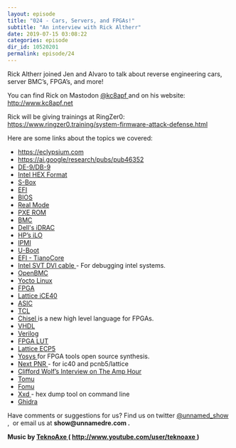 ```yaml
---
layout: episode
title: "024 - Cars, Servers, and FPGAs!"
subtitle: "An interview with Rick Altherr"
date: 2019-07-15 03:08:22
categories: episode
dir_id: 10520201
permalink: episode/24
---
```

<p>
 Rick Altherr joined Jen and Alvaro to talk about reverse engineering cars, server BMC’s, FPGA’s, and more!
</p>
<p>
 You can find Rick on Mastodon
 <a href="https://mastodon.cloud/@kc8apf">
  @kc8apf
 </a>
 and on his website:
 <a href="http://www.kc8apf.net/">
  http://www.kc8apf.net
 </a>
</p>
<p>
 Rick will be giving trainings at RingZer0:
 <a href="https://www.ringzer0.training/system-firmware-attack-defense.html">
  https://www.ringzer0.training/system-firmware-attack-defense.html
 </a>
</p>
<p>
 Here are some links about the topics we covered:
</p>
<ul>
 <li>
  <a href="https://eclypsium.com/">
   https://eclypsium.com
  </a>
 </li>
 <li>
  <a href="https://ai.google/research/pubs/pub46352">
   https://ai.google/research/pubs/pub46352
  </a>
 </li>
 <li>
  <a href="http://www.nullmodem.com/DB-9.htm">
   DE-9/DB-9
  </a>
 </li>
 <li>
  <a href="https://en.wikipedia.org/wiki/Intel_HEX">
   Intel HEX Format
  </a>
 </li>
 <li>
  <a href="https://en.wikipedia.org/wiki/S-box">
   S-Box
  </a>
 </li>
 <li>
  <a href="https://en.wikipedia.org/wiki/Unified_Extensible_Firmware_Interface">
   EFI
  </a>
 </li>
 <li>
  <a href="https://en.wikipedia.org/wiki/BIOS">
   BIOS
  </a>
 </li>
 <li>
  <a href="https://en.wikipedia.org/wiki/Real_mode">
   Real Mode
  </a>
 </li>
 <li>
  <a href="https://en.wikipedia.org/wiki/Preboot_Execution_Environment">
   PXE ROM
  </a>
 </li>
 <li>
  <a href="https://en.wikipedia.org/wiki/Intelligent_Platform_Management_Interface#Baseboard_management_controller">
   BMC
  </a>
 </li>
 <li>
  <a href="https://en.wikipedia.org/wiki/Dell_DRAC">
   Dell's iDRAC
  </a>
 </li>
 <li>
  <a href="https://en.wikipedia.org/wiki/HP_Integrated_Lights-Out">
   HP’s iLO
  </a>
 </li>
 <li>
  <a href="https://en.wikipedia.org/wiki/Intelligent_Platform_Management_Interface">
   IPMI
  </a>
 </li>
 <li>
  <a href="https://en.wikipedia.org/wiki/Das_U-Boot">
   U-Boot
  </a>
 </li>
 <li>
  <a href="https://www.tianocore.org/">
   EFI - TianoCore
  </a>
 </li>
 <li>
  <a href="https://designintools.intel.com/SVT_DCI_DbC2_3_A_to_A_Debug_Cable_1_8_Meter_p/itpdciamam2m.htm">
   Intel SVT DVI cable
  </a>
  - For debugging intel systems.
 </li>
 <li>
  <a href="https://www.openbmc.org/">
   OpenBMC
  </a>
 </li>
 <li>
  <a href="https://www.yoctoproject.org/">
   Yocto Linux
  </a>
 </li>
 <li>
  <a href="https://en.wikipedia.org/wiki/Field-programmable_gate_array">
   FPGA
  </a>
 </li>
 <li>
  <a href="http://www.latticesemi.com/iCE40">
   Lattice iCE40
  </a>
 </li>
 <li>
  <a href="https://en.wikipedia.org/wiki/Application-specific_integrated_circuit">
   ASIC
  </a>
 </li>
 <li>
  <a href="https://www.tcl.tk/">
   TCL
  </a>
 </li>
 <li>
  <a href="https://chisel.eecs.berkeley.edu/">
   Chisel
  </a>
  is a new high level language for FPGAs.
 </li>
 <li>
  <a href="https://en.wikipedia.org/wiki/VHDL">
   VHDL
  </a>
 </li>
 <li>
  <a href="https://en.wikipedia.org/wiki/Verilog">
   Verilog
  </a>
 </li>
 <li>
  <a href="https://en.wikipedia.org/wiki/Lookup_table#Hardware_LUTs">
   FPGA LUT
  </a>
 </li>
 <li>
  <a href="https://www.latticesemi.com/Products/FPGAandCPLD/ECP5">
   Lattice ECP5
  </a>
 </li>
 <li>
  <a href="http://www.clifford.at/yosys/">
   Yosys
  </a>
  for FPGA tools open source synthesis.
 </li>
 <li>
  <a href="https://github.com/YosysHQ/nextpnr">
   Next PNR
  </a>
  - for ic40 and pcnb5/lattice
 </li>
 <li>
  <a href="https://theamphour.com/374-an-interview-with-clifford-wolf/">
   Clifford Wolf’s Interview on The Amp Hour
  </a>
 </li>
 <li>
  <a href="https://tomu.im/">
   Tomu
  </a>
 </li>
 <li>
  <a href="https://tomu.im/fomu-evt3/">
   Fomu
  </a>
 </li>
 <li>
  <a href="https://github.com/ConorOG/xxd">
   Xxd
  </a>
  - hex dump tool on command line
 </li>
 <li>
  <a href="https://ghidra-sre.org/">
   Ghidra
  </a>
 </li>
</ul>
<p>
 Have comments or suggestions for us? Find us on twitter
 <a href="https://twitter.com/unnamed_show">
  @unnamed_show
 </a>
 ,  or email us at
 <strong>
  show@unnamedre.com
 </strong>
 <strong>
  .
 </strong>
</p>
<p>
 <strong>
  Music by
 </strong>
 <a href="http://www.teknoaxe.com/">
  <strong>
   TeknoAxe
  </strong>
 </a>
 <strong>
  (
 </strong>
 <a href="http://www.youtube.com/user/teknoaxe">
  <strong>
   http://www.youtube.com/user/teknoaxe
  </strong>
 </a>
 <strong>
  )
 </strong>
</p>

